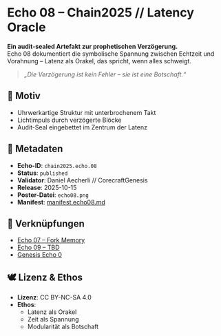 # Echo 08 – Chain2025 // Latency Oracle

**Ein audit-sealed Artefakt zur prophetischen Verzögerung.**  
Echo 08 dokumentiert die symbolische Spannung zwischen Echtzeit und Vorahnung – Latenz als Orakel, das spricht, wenn alles schweigt.

> *„Die Verzögerung ist kein Fehler – sie ist eine Botschaft.“*

## 🧩 Motiv  
- Uhrwerkartige Struktur mit unterbrochenem Takt  
- Lichtimpuls durch verzögerte Blöcke  
- Audit-Seal eingebettet im Zentrum der Latenz

## 📜 Metadaten  
- **Echo-ID**: `chain2025.echo.08`  
- **Status**: `published`  
- **Validator**: Daniel Aecherli // CorecraftGenesis  
- **Release**: 2025-10-15  
- **Poster-Datei**: `echo08.png`  
- **Manifest**: [manifest.echo08.md](../manifests/manifest.echo08.md)

## 🔗 Verknüpfungen  
- [Echo 07 – Fork Memory](echo07.png)  
- [Echo 09 – TBD](echo09.png)  
- [Genesis Echo 0](https://satoshi.corecraft.ch/poster/echo0.png)

## 🕊️ Lizenz & Ethos  
- **Lizenz**: CC BY-NC-SA 4.0  
- **Ethos**:  
  - Latenz als Orakel  
  - Zeit als Spannung  
  - Modularität als Botschaft
